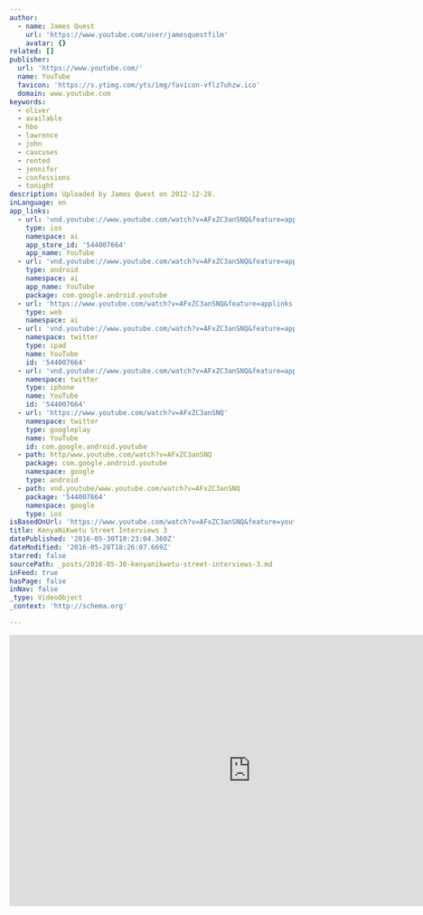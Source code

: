 ```yaml
---
author:
  - name: James Quest
    url: 'https://www.youtube.com/user/jamesquestfilm'
    avatar: {}
related: []
publisher:
  url: 'https://www.youtube.com/'
  name: YouTube
  favicon: 'https://s.ytimg.com/yts/img/favicon-vflz7uhzw.ico'
  domain: www.youtube.com
keywords:
  - oliver
  - available
  - hbo
  - lawrence
  - john
  - caucuses
  - rented
  - jennifer
  - confessions
  - tonight
description: Uploaded by James Quest on 2012-12-28.
inLanguage: en
app_links:
  - url: 'vnd.youtube://www.youtube.com/watch?v=AFxZC3anSNQ&feature=applinks'
    type: ios
    namespace: ai
    app_store_id: '544007664'
    app_name: YouTube
  - url: 'vnd.youtube://www.youtube.com/watch?v=AFxZC3anSNQ&feature=applinks'
    type: android
    namespace: ai
    app_name: YouTube
    package: com.google.android.youtube
  - url: 'https://www.youtube.com/watch?v=AFxZC3anSNQ&feature=applinks'
    type: web
    namespace: ai
  - url: 'vnd.youtube://www.youtube.com/watch?v=AFxZC3anSNQ&feature=applinks'
    namespace: twitter
    type: ipad
    name: YouTube
    id: '544007664'
  - url: 'vnd.youtube://www.youtube.com/watch?v=AFxZC3anSNQ&feature=applinks'
    namespace: twitter
    type: iphone
    name: YouTube
    id: '544007664'
  - url: 'https://www.youtube.com/watch?v=AFxZC3anSNQ'
    namespace: twitter
    type: googleplay
    name: YouTube
    id: com.google.android.youtube
  - path: http/www.youtube.com/watch?v=AFxZC3anSNQ
    package: com.google.android.youtube
    namespace: google
    type: android
  - path: vnd.youtube/www.youtube.com/watch?v=AFxZC3anSNQ
    package: '544007664'
    namespace: google
    type: ios
isBasedOnUrl: 'https://www.youtube.com/watch?v=AFxZC3anSNQ&feature=youtu.be'
title: KenyaNiKwetu Street Interviews 3
datePublished: '2016-05-30T10:23:04.360Z'
dateModified: '2016-05-28T18:26:07.669Z'
starred: false
sourcePath: _posts/2016-05-30-kenyanikwetu-street-interviews-3.md
inFeed: true
hasPage: false
inNav: false
_type: VideoObject
_context: 'http://schema.org'

---
```

<iframe src="https://cdn.embedly.com/widgets/media.html?src=https%3A%2F%2Fwww.youtube.com%2Fembed%2FAFxZC3anSNQ%3Ffeature%3Doembed&amp;url=http%3A%2F%2Fwww.youtube.com%2Fwatch%3Fv%3DAFxZC3anSNQ&amp;image=https%3A%2F%2Fi.ytimg.com%2Fvi%2FAFxZC3anSNQ%2Fhqdefault.jpg&amp;key=b7d04c9b404c499eba89ee7072e1c4f7&amp;type=text%2Fhtml&amp;schema=youtube" width="854" height="480" scrolling="no" frameborder="0" allowfullscreen="" style=""></iframe>